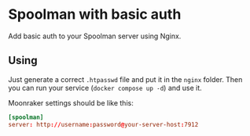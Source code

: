 # Spoolman with basic auth

Add basic auth to your Spoolman server using Nginx.

## Using

Just generate a correct `.htpasswd` file and put it in the `nginx` folder. 
Then you can run your service (`docker compose up -d`) and use it.

Moonraker settings should be like this:
```conf
[spoolman]
server: http://username:password@your-server-host:7912
```
